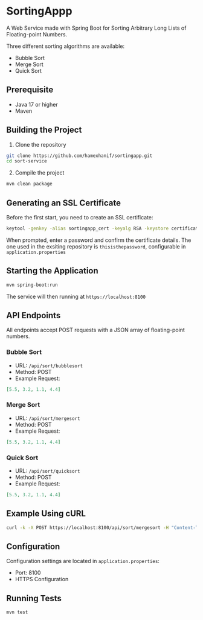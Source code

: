 # SortingAppp

A Web Service made with Spring Boot for Sorting Arbitrary Long Lists of Floating-point Numbers.

Three different sorting algorithms are available:
- Bubble Sort
- Merge Sort
- Quick Sort

## Prerequisite

- Java 17 or higher
- Maven

## Building the Project

1. Clone the repository
```bash
git clone https://github.com/hamexhanif/sortingapp.git
cd sort-service
```

2. Compile the project
```bash
mvn clean package
```

## Generating an SSL Certificate

Before the first start, you need to create an SSL certificate:

```bash
keytool -genkey -alias sortingapp_cert -keyalg RSA -keystore certificate.p12 -storetype PKCS12 -validity 365 -dname "CN=Muhammad Hanif, O=Energy, O=Fraunhofer, L=Dresden, S=Saxony, C=DE"
```
When prompted, enter a password and confirm the certificate details. The one used in the exsiting repository is `thisisthepassword`, configurable in `application.properties`

## Starting the Application

```bash
mvn spring-boot:run
```

The service will then running at `https://localhost:8100`

## API Endpoints

All endpoints accept POST requests with a JSON array of floating-point numbers.

### Bubble Sort
- URL: `/api/sort/bubblesort`
- Method: POST
- Example Request:
```json
[5.5, 3.2, 1.1, 4.4]
```

### Merge Sort
- URL: `/api/sort/mergesort`
- Method: POST
- Example Request:
```json
[5.5, 3.2, 1.1, 4.4]
```

### Quick Sort
- URL: `/api/sort/quicksort`
- Method: POST
- Example Request:
```json
[5.5, 3.2, 1.1, 4.4]
```

## Example Using cURL

```bash
curl -k -X POST https://localhost:8100/api/sort/mergesort -H "Content-Type: application/json" -d "[5.5, 3.2, 1.1, 4.4]"
```

## Configuration

Configuration settings are located in `application.properties`:
- Port: 8100
- HTTPS Configuration

## Running Tests

```bash
mvn test
```
